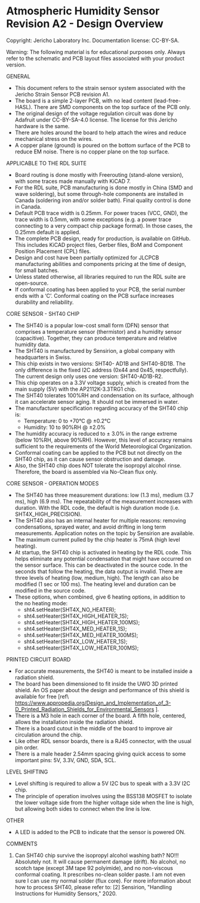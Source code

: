 **Atmospheric Humidity Sensor Revision A2 - Design Overview**  
=======================================
Copyright: Jericho Laboratory Inc. Documentation license: CC-BY-SA.  


Warning: The following material is for educational purposes only. Always refer to the schematic and PCB layout files associated with your product version.

GENERAL

- This document refers to the strain sensor system associated with the Jericho Strain Sensor PCB revision A1.
- The board is a simple 2-layer PCB, with no lead content (lead-free-HASL). There are SMD components on the top surface of the PCB only.
- The original design of the voltage regulation circuit was done by Adafruit under CC-BY-SA-4.0 license. The license for this Jericho hardware is the same.
- There are holes around the board to help attach the wires and reduce mechanical stress on the wires.
- A copper plane (ground) is poured on the bottom surface of the PCB to reduce EM noise. There is no copper plane on the top surface.

APPLICABLE TO THE RDL SUITE

- Board routing is done mostly with Freerouting (stand-alone version), with some traces made manually with KiCAD 7.
- For the RDL suite, PCB manufacturing is done mostly in China (SMD and wave soldering), but some through-hole components are installed in Canada (soldering iron and/or solder bath). Final quality control is done in Canada.
- Default PCB trace width is 0.25mm. For power traces (VCC, GND), the trace width is 0.5mm, with some exceptions (e.g. a power trace connecting to a very compact chip package format). In those cases, the 0.25mm default is applied.
- The complete PCB design, ready for production, is available on GitHub. This includes KiCAD project files, Gerber files, BoM and Component Position Placement (CPL) files.
- Design and cost have been partially optimized for JLCPCB manufacturing abilities and components pricing at the time of design, for small batches.
- Unless stated otherwise, all libraries required to run the RDL suite are open-source.
- If conformal coating has been applied to your PCB, the serial number ends with a ‘C’. Conformal coating on the PCB surface increases durability and reliability.

CORE SENSOR - SHT40 CHIP

- The SHT40 is a popular low-cost small form (DFN) sensor that comprises a temperature sensor (thermistor) and a humidity sensor (capacitive). Together, they can produce temperature and relative humidity data.
- The SHT40 is manufactured by Sensirion, a global company with headquarters in Swiss.
- This chip exists in two versions: SHT40- AD1B and SHT40-BD1B. The only difference is the fixed I2C address (0x44 and 0x45, respectfully). The current design only uses one version: SHT40-AD1B-R2.
- This chip operates on a 3.3V voltage supply, which is created from the main supply (5V) with the AP2112K-3.3TRG1 chip.
- The SHT40 tolerates 100%RH and condensation on its surface, although it can accelerate sensor aging. It should not be immersed in water.
- The manufacturer specification regarding accuracy of the SHT40 chip is:
  - Temperature: 0 to +70°C @ ±0.2°C
  - Humidity: 10 to 90%RH @ ±2.0%
- The humidity accuracy is reduced to ± 3.0% in the range extreme (below 10%RH, above 90%RH). However, this level of accuracy remains sufficient to the requirements of the World Meteorological Organization.
- Conformal coating can be applied to the PCB but not directly on the SHT40 chip, as it can cause sensor obstruction and damage.
- Also, the SHT40 chip does NOT tolerate the isopropyl alcohol rinse. Therefore, the board is assembled via No-Clean flux only.

CORE SENSOR - OPERATION MODES

- The SHT40 has three measurement durations: low (1.3 ms), medium (3.7 ms), high (6.9 ms). The repeatability of the measurement increases with duration. With the RDL code, the default is high duration mode (i.e. SHT4X_HIGH_PRECISION).
- The SHT40 also has an internal heater for multiple reasons: removing condensations, sprayed water, and avoid drifting in long term measurements. Application notes on the topic by Sensirion are available.
- The maximum current pulled by the chip heater is 75mA (high level heating).
- At startup, the SHT40 chip is activated in heating by the RDL code. This helps eliminate any potential condensation that might have occurred on the sensor surface. This can be deactivated in the source code. In the seconds that follow the heating, the data output is invalid. There are three levels of heating (low, medium, high). The length can also be modified (1 sec or 100 ms). The heating level and duration can be modified in the source code.
- These options, when combined, give 6 heating options, in addition to the no heating mode:
  - sht4.setHeater(SHT4X_NO_HEATER);
  - sht4.setHeater(SHT4X_HIGH_HEATER_1S);
  - sht4.setHeater(SHT4X_HIGH_HEATER_100MS);
  - sht4.setHeater(SHT4X_MED_HEATER_1S);
  - sht4.setHeater(SHT4X_MED_HEATER_100MS);
  - sht4.setHeater(SHT4X_LOW_HEATER_1S);
  - sht4.setHeater(SHT4X_LOW_HEATER_100MS);

PRINTED CIRCUIT BOARD

- For accurate measurements, the SHT40 is meant to be installed inside a radiation shield.
- The board has been dimensioned to fit inside the UWO 3D printed shield. An OS paper about the design and performance of this shield is available for free \[ref\ https://www.appropedia.org/Design_and_Implementation_of_3-D_Printed_Radiation_Shields_for_Environmental_Sensors ].
- There is a M3 hole in each corner of the board. A fifth hole, centered, allows the installation inside the radiation shield.
- There is a board cutout in the middle of the board to improve air circulation around the chip.
- Like other RDL sensor boards, there is a RJ45 connector, with the usual pin order.
- There is a male header 2.54mm spacing giving quick access to some important pins: 5V, 3.3V, GND, SDA, SCL.

LEVEL SHIFTING

- Level shifting is required to allow a 5V I2C bus to speak with a 3.3V I2C chip.
- The principle of operation involves using the BSS138 MOSFET to isolate the lower voltage side from the higher voltage side when the line is high, but allowing both sides to connect when the line is low.

OTHER

- A LED is added to the PCB to indicate that the sensor is powered ON.

COMMENTS

1) Can SHT40 chip survive the isopropyl alcohol washing bath? NO!!! Absolutely not. It will cause permanent damage (drift). No alcohol, no scotch tape (except 3M tape 92 polyimide), and no non-viscous conformal coating. It prescribes no-clean solder paste. I am not even sure I can use my normal solder (flux core).
For more information about how to process SHT40, please refer to: [2] Sensirion, "Handling Instructions for Humidity Sensors," 2020.

